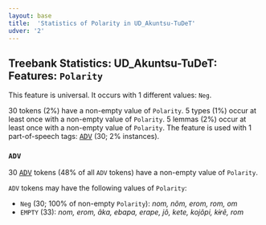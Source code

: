 ```yaml
---
layout: base
title:  'Statistics of Polarity in UD_Akuntsu-TuDeT'
udver: '2'
---
```


## Treebank Statistics: UD_Akuntsu-TuDeT: Features: `Polarity`

This feature is universal.
It occurs with 1 different values: `Neg`.

30 tokens (2%) have a non-empty value of `Polarity`.
5 types (1%) occur at least once with a non-empty value of `Polarity`.
5 lemmas (2%) occur at least once with a non-empty value of `Polarity`.
The feature is used with 1 part-of-speech tags: <tt><a href="aqz_tudet-pos-ADV.html">ADV</a></tt> (30; 2% instances).

### `ADV`

30 <tt><a href="aqz_tudet-pos-ADV.html">ADV</a></tt> tokens (48% of all `ADV` tokens) have a non-empty value of `Polarity`.

`ADV` tokens may have the following values of `Polarity`:

* `Neg` (30; 100% of non-empty `Polarity`): <em>nom, nõm, erom, rom, om</em>
* `EMPTY` (33): <em>nom, erom, ãka, ebapa, erape, jõ, kete, kojõpi, kɨrẽ, rom</em>

